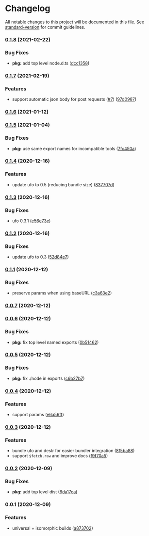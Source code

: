 # Changelog

All notable changes to this project will be documented in this file. See [standard-version](https://github.com/conventional-changelog/standard-version) for commit guidelines.

### [0.1.8](https://github.com/nuxt-contrib/ohmyfetch/compare/v0.1.7...v0.1.8) (2021-02-22)


### Bug Fixes

* **pkg:** add top level node.d.ts ([dcc1358](https://github.com/nuxt-contrib/ohmyfetch/commit/dcc13582747ba8404dd26b48d3db755b7775b78b))

### [0.1.7](https://github.com/nuxt-contrib/ohmyfetch/compare/v0.1.6...v0.1.7) (2021-02-19)


### Features

* support automatic json body for post requests ([#7](https://github.com/nuxt-contrib/ohmyfetch/issues/7)) ([97d0987](https://github.com/nuxt-contrib/ohmyfetch/commit/97d0987131e006e72aac6d1d4acb063f3e53953d))

### [0.1.6](https://github.com/nuxt-contrib/ohmyfetch/compare/v0.1.5...v0.1.6) (2021-01-12)

### [0.1.5](https://github.com/nuxt-contrib/ohmyfetch/compare/v0.1.4...v0.1.5) (2021-01-04)


### Bug Fixes

* **pkg:** use same export names for incompatible tools ([7fc450a](https://github.com/nuxt-contrib/ohmyfetch/commit/7fc450ac81596de1dea53380dc9ef3ae8ceb2304))

### [0.1.4](https://github.com/nuxt-contrib/ohmyfetch/compare/v0.1.3...v0.1.4) (2020-12-16)


### Features

* update ufo to 0.5 (reducing bundle size) ([837707d](https://github.com/nuxt-contrib/ohmyfetch/commit/837707d2ed03a7c6e69127849bf0c25ae182982d))

### [0.1.3](https://github.com/nuxt-contrib/ohmyfetch/compare/v0.1.2...v0.1.3) (2020-12-16)


### Bug Fixes

* ufo 0.3.1 ([e56e73e](https://github.com/nuxt-contrib/ohmyfetch/commit/e56e73e90bb6ad9be88f7c8413053744a64c702e))

### [0.1.2](https://github.com/nuxt-contrib/ohmyfetch/compare/v0.1.1...v0.1.2) (2020-12-16)


### Bug Fixes

* update ufo to 0.3 ([52d84e7](https://github.com/nuxt-contrib/ohmyfetch/commit/52d84e75034c3c6fd7542b2829e06f6d87f069c2))

### [0.1.1](https://github.com/nuxt-contrib/ohmyfetch/compare/v0.0.7...v0.1.1) (2020-12-12)


### Bug Fixes

* preserve params when using baseURL ([c3a63e2](https://github.com/nuxt-contrib/ohmyfetch/commit/c3a63e2b337b09b082eb9faf8e23e818d866c49c))

### [0.0.7](https://github.com/nuxt-contrib/ohmyfetch/compare/v0.0.6...v0.0.7) (2020-12-12)

### [0.0.6](https://github.com/nuxt-contrib/ohmyfetch/compare/v0.0.5...v0.0.6) (2020-12-12)


### Bug Fixes

* **pkg:** fix top level named exports ([0b51462](https://github.com/nuxt-contrib/ohmyfetch/commit/0b514620dcfa65d156397114b87ed5e4f28e33a1))

### [0.0.5](https://github.com/nuxt-contrib/ohmyfetch/compare/v0.0.4...v0.0.5) (2020-12-12)


### Bug Fixes

* **pkg:** fix ./node in exports ([c6b27b7](https://github.com/nuxt-contrib/ohmyfetch/commit/c6b27b7cb61d66444f3d43bfa5226057ec7a9c95))

### [0.0.4](https://github.com/nuxt-contrib/ohmyfetch/compare/v0.0.3...v0.0.4) (2020-12-12)


### Features

* support params ([e6a56ff](https://github.com/nuxt-contrib/ohmyfetch/commit/e6a56ff083244fac918e29058aaf28bf87c98384))

### [0.0.3](https://github.com/nuxt-contrib/ohmyfetch/compare/v0.0.2...v0.0.3) (2020-12-12)


### Features

* bundle ufo and destr for easier bundler integration ([8f5ba88](https://github.com/nuxt-contrib/ohmyfetch/commit/8f5ba88f1ac0aa40ff2c99316da98a71d6dcc7e8))
* support `$fetch.raw` and improve docs ([f9f70a5](https://github.com/nuxt-contrib/ohmyfetch/commit/f9f70a59222bc0d0166cbe9a03eebf2a73682398))

### [0.0.2](https://github.com/nuxt-contrib/ohmyfetch/compare/v0.0.1...v0.0.2) (2020-12-09)


### Bug Fixes

* **pkg:** add top level dist ([6da17ca](https://github.com/nuxt-contrib/ohmyfetch/commit/6da17cad07e08cff9e5ea9e8b505638d560bcb47))

### 0.0.1 (2020-12-09)


### Features

* universal + isomorphic builds ([a873702](https://github.com/nuxt-contrib/ohmyfetch/commit/a873702c336c7ecce87c506d81c146db9f7516d0))
